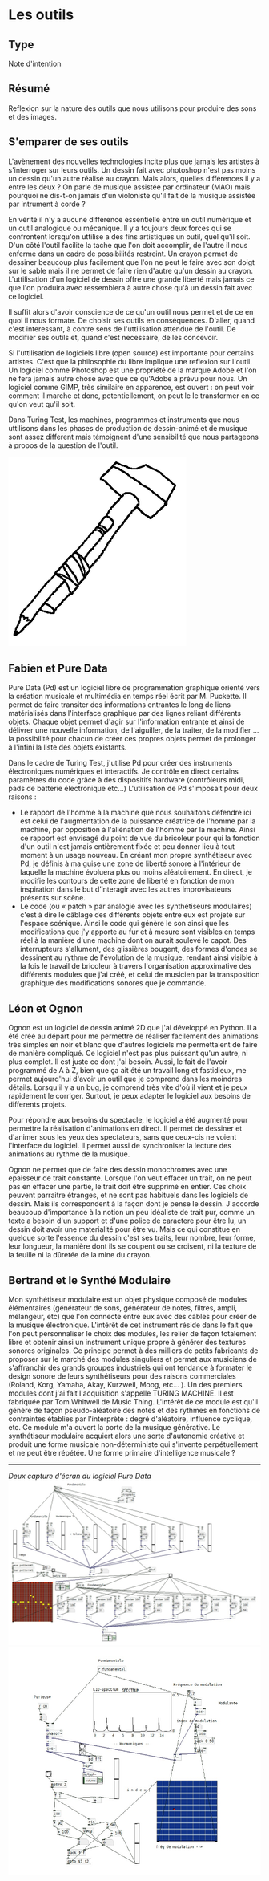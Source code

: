 Les outils
==========

Type
----

Note d'intention

Résumé
------

Reflexion sur la nature des outils que nous utilisons pour produire des sons et des images.

S'emparer de ses outils
-----------------------

L'avènement des nouvelles technologies incite plus que jamais les artistes à s'interroger sur leurs outils. Un dessin fait avec photoshop n'est pas moins un dessin qu'un autre réalisé au crayon. Mais alors, quelles différences il y a entre les deux ? On parle de musique assistée par ordinateur (MAO) mais pourquoi ne dis-t-on jamais d'un violoniste qu'il fait de la  musique assistée par intrument à corde ?

En vérité il n'y a aucune différence essentielle entre un outil numérique et un outil analogique ou mécanique. Il y a toujours deux forces qui se confrontent lorsqu'on uttilise a des fins artistiques un outil, quel qu'il soit. D'un côté l'outil facilite la tache que l'on doit accomplir, de l'autre il nous enferme dans un cadre de possibilités restreint. Un crayon permet de dessiner beaucoup plus facilement que l'on ne peut le faire avec son doigt sur le sable mais il ne permet de faire rien d'autre qu'un dessin au crayon. L'uttilisation d'un logiciel de dessin offre une grande liberté mais jamais ce que l'on produira avec ressemblera à autre chose qu'à un dessin fait avec ce logiciel.

Il suffit alors d'avoir conscience de ce qu'un outil nous permet et de ce en quoi il nous formate. De choisir ses outils en conséquences. D'aller, quand c'est interessant, à contre sens de l'uttilisation attendue de l'outil. De modifier ses outils et, quand c'est necessaire, de les concevoir.

Si l'uttilisation de logiciels libre (open source) est importante pour certains artistes. C'est que la philosophie du libre implique une reflexion sur l'outil. Un logiciel comme Photoshop est une propriété de la marque Adobe et l'on ne fera jamais autre chose avec que ce qu'Adobe a prévu pour nous. Un logiciel comme GIMP, très similaire en apparence, est ouvert : on peut voir comment il marche et donc, potentiellement, on peut le le transformer en ce qu'on veut qu'il soit.

Dans Turing Test, les machines, programmes et instruments que nous uttilisons dans les phases de production de dessin-animé et de musique sont assez different mais témoignent d'une sensibilité que nous partageons à propos de la question de l'outil.

![](../ressources/dessin12.png)

Fabien et Pure Data
--------------------

Pure Data (Pd) est un logiciel libre de programmation graphique orienté vers la création musicale et multimédia en temps réel écrit par M. Puckette. Il permet de faire transiter des informations entrantes le long de liens matérialisés dans l'interface graphique par des lignes reliant différents objets. Chaque objet permet d'agir sur l'information entrante et ainsi de délivrer une nouvelle information, de l'aiguiller, de la traiter, de la modifier … la possibilité pour chacun de créer ces propres objets permet de prolonger à l'infini la liste des objets existants.

Dans le cadre de Turing Test, j'utilise Pd pour créer des instruments électroniques numériques et interactifs. Je contrôle en direct certains paramètres du code grâce à des dispositifs hardware (contrôleurs midi, pads de batterie électronique etc...)
L'utilisation de Pd s'imposait pour deux raisons :

-  Le rapport de l'homme à la machine que nous souhaitons défendre ici est celui de l'augmentation de la puissance créatrice de l'homme par la machine, par opposition à l'aliénation de l'homme par la machine. Ainsi ce rapport est envisagé du point de vue du bricoleur pour qui la fonction d'un outil n'est jamais entièrement fixée et peu donner lieu à tout moment à un usage nouveau. En créant mon propre synthétiseur avec Pd, je définis à ma guise une zone de liberté sonore à l'intérieur de laquelle la machine évoluera plus ou moins aléatoirement. En direct, je modifie les contours de cette zone de liberté en fonction de mon inspiration dans le but d’interagir avec les autres improvisateurs présents sur scène.
-  Le code (ou « patch » par analogie avec les synthétiseurs modulaires) c'est à dire le câblage des différents objets entre eux est projeté sur l'espace scénique. Ainsi le code qui génère le son ainsi que les modifications que j'y apporte au fur et à mesure sont visibles en temps réel à la manière d'une machine dont on aurait soulevé le capot. Des interrupteurs s'allument, des glissières bougent, des formes d'ondes se dessinent au rythme de l'évolution de la musique, rendant ainsi visible à la fois le travail de bricoleur à travers l'organisation approximative des différents modules que j'ai créé, et celui de musicien par la transposition graphique des modifications sonores que je commande.


Léon et Ognon
--------------

Ognon est un logiciel de dessin animé 2D que j'ai développé en Python. Il a été créé au départ pour me permettre de réaliser facilement des animations très simples en noir et blanc que d'autres logiciels me permettaient de faire de manière compliqué. Ce logiciel n'est pas plus puissant qu'un autre, ni plus complet. Il est juste ce dont j'ai besoin. Aussi, le fait de l'avoir programmé de A à Z, bien que ça ait été un travail long et fastidieux, me permet aujourd'hui d'avoir un outil que je comprend dans les moindres détails. Lorsqu'il y a un bug, je comprend très vite d'où il vient et je peux rapidement le corriger. Surtout, je peux adapter le logiciel aux besoins de differents projets.

Pour répondre aux besoins du spectacle, le logiciel a été augmenté pour permettre la réalisation d'animations en direct. Il permet de dessiner et d'animer sous les yeux des spectateurs, sans que ceux-cis ne voient l'interface du logiciel. Il permet aussi de synchroniser la lecture des animations au rythme de la musique.

Ognon ne permet que de faire des dessin monochromes avec une epaisseur de trait constante. Lorsque l'on veut effacer un trait, on ne peut pas en effacer une partie, le trait doit être supprimé en entier. Ces choix peuvent parraitre étranges, et ne sont pas habituels dans les logiciels de dessin. Mais ils correspondent à la façon dont je pense le dessin. J'accorde beaucoup d'importance à la notion un peu idéaliste de trait pur, comme un texte a besoin d'un support et d'une police de caractere pour être lu, un dessin doit avoir une materialité pour être vu. Mais ce qui constitue en quelque sorte l'essence du dessin c'est ses traits, leur nombre, leur forme, leur longueur, la manière dont ils se coupent ou se croisent, ni la texture de la feuille ni la dûretée de la mine du crayon.

Bertrand et le Synthé Modulaire
-------------------------------

Mon synthétiseur modulaire est un objet physique composé de modules élémentaires (générateur de sons, générateur de notes, filtres, ampli, mélangeur, etc) que l'on connecte entre eux avec des câbles pour créer de la musique électronique. L'intérêt de cet instrument réside dans le fait que l'on peut personnaliser le choix des modules, les relier de façon totalement libre et obtenir ainsi un instrument unique propre à générer des textures sonores originales. Ce principe permet à des milliers de petits fabricants de proposer sur le marché des modules singuliers et permet aux musiciens de s'affranchir des grands groupes industriels qui ont tendance à formater le design sonore de leurs synthétiseurs pour des raisons commerciales (Roland, Korg, Yamaha, Akay, Kurzweil, Moog, etc… ). Un des premiers modules dont j'ai fait l'acquisition s'appelle TURING MACHINE. Il est fabriquée par Tom Whitwell de Music Thing. L'intérêt de ce module est qu'il génère de façon pseudo-aléatoire des notes et des rythmes en fonctions de contraintes établies par l'interprète : degré d'aléatoire, influence cyclique, etc. Ce module m'a ouvert la porte de la musique générative. Le synthétiseur modulaire acquiert alors une sorte d'autonomie créative et produit une forme musicale non-déterministe qui s'invente perpétuellement et ne peut être répétée. Une forme primaire d'intelligence musicale ?

-----------------------------------------------------------------------------------------------------------------------------

*Deux capture d'écran du logiciel Pure Data*
![](../ressources/cde-pd1.jpg)
![](../ressources/cde-pd2.jpg)
